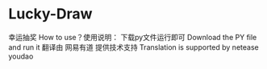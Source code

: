 # Lucky-Draw
幸运抽奖 How to use？使用说明： 下载py文件运行即可 Download the PY file and run it 翻译由 网易有道 提供技术支持 Translation is supported by netease youdao
